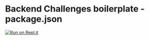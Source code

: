 # Backend Challenges boilerplate - package.json
[![Run on Repl.it](https://repl.it/badge/github/pjonatansr/boilerplate-npm)](https://repl.it/github/pjonatansr/boilerplate-npm)
